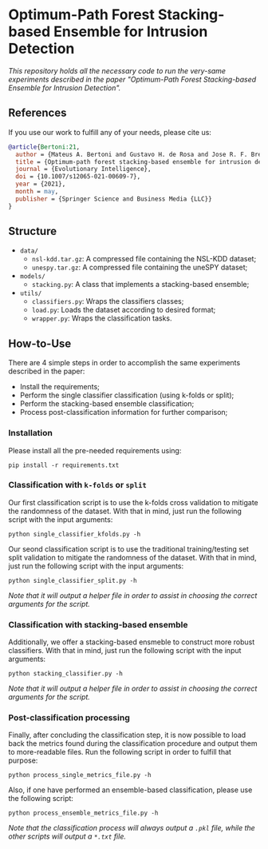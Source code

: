 # Optimum-Path Forest Stacking-based Ensemble for Intrusion Detection

*This repository holds all the necessary code to run the very-same experiments described in the paper "Optimum-Path Forest Stacking-based Ensemble for Intrusion Detection".*

## References

If you use our work to fulfill any of your needs, please cite us:

```BibTex
@article{Bertoni:21,
  author = {Mateus A. Bertoni and Gustavo H. de Rosa and Jose R. F. Brega},
  title = {Optimum-path forest stacking-based ensemble for intrusion detection},
  journal = {Evolutionary Intelligence},
  doi = {10.1007/s12065-021-00609-7},
  year = {2021},
  month = may,
  publisher = {Springer Science and Business Media {LLC}}
}
```

## Structure

  * `data/`
    * `nsl-kdd.tar.gz`: A compressed file containing the NSL-KDD dataset;
    * `unespy.tar.gz`: A compressed file containing the uneSPY dataset;
  * `models/`
    * `stacking.py`: A class that implements a stacking-based ensemble;
  * `utils/`
    * `classifiers.py`: Wraps the classifiers classes;
    * `load.py`: Loads the dataset according to desired format;
    * `wrapper.py`: Wraps the classification tasks.

## How-to-Use

There are 4 simple steps in order to accomplish the same experiments described in the paper:

 * Install the requirements;
 * Perform the single classifier classification (using k-folds or split);
 * Perform the stacking-based ensemble classification;
 * Process post-classification information for further comparison;
 
### Installation

Please install all the pre-needed requirements using:

```pip install -r requirements.txt```

### Classification with `k-folds` or `split`

Our first classification script is to use the k-folds cross validation to mitigate the randomness of the dataset. With that in mind, just run the following script with the input arguments:

```python single_classifier_kfolds.py -h```

Our seond classification script is to use the traditional training/testing set split validation to mitigate the randomness of the dataset. With that in mind, just run the following script with the input arguments:

```python single_classifier_split.py -h```

*Note that it will output a helper file in order to assist in choosing the correct arguments for the script.*

### Classification with stacking-based ensemble 

Additionally, we offer a stacking-based ensmeble to construct more robust classifiers. With that in mind, just run the following script with the input arguments:

```python stacking_classifier.py -h```

*Note that it will output a helper file in order to assist in choosing the correct arguments for the script.*

### Post-classification processing

Finally, after concluding the classification step, it is now possible to load back the metrics found during the classification procedure and output them to more-readable files. Run the following script in order to fulfill that purpose:

```python process_single_metrics_file.py -h```

Also, if one have performed an ensemble-based classification, please use the following script:

```python process_ensemble_metrics_file.py -h```

*Note that the classification process will always output a `.pkl` file, while the other scripts will output a `*.txt` file.*
